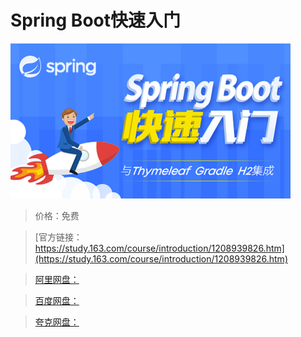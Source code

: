# Spring Boot快速入门

![img](../../../assets/study163/free/87b3f6a49c444939ae7df40f0ac368e4.png)

> 价格：免费

> [官方链接：https://study.163.com/course/introduction/1208939826.htm](https://study.163.com/course/introduction/1208939826.htm)

> [阿里网盘：]()

> [百度网盘：]()

> [夸克网盘：]()
